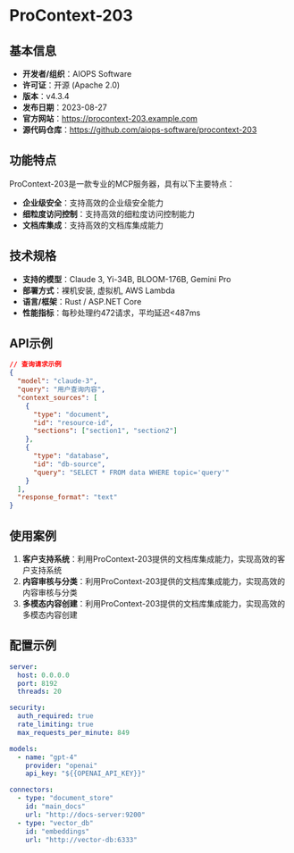 # ProContext-203

## 基本信息

- **开发者/组织**：AIOPS Software
- **许可证**：开源 (Apache 2.0)
- **版本**：v4.3.4
- **发布日期**：2023-08-27
- **官方网站**：https://procontext-203.example.com
- **源代码仓库**：https://github.com/aiops-software/procontext-203

## 功能特点

ProContext-203是一款专业的MCP服务器，具有以下主要特点：

- **企业级安全**：支持高效的企业级安全能力
- **细粒度访问控制**：支持高效的细粒度访问控制能力
- **文档库集成**：支持高效的文档库集成能力


## 技术规格

- **支持的模型**：Claude 3, Yi-34B, BLOOM-176B, Gemini Pro
- **部署方式**：裸机安装, 虚拟机, AWS Lambda
- **语言/框架**：Rust / ASP.NET Core
- **性能指标**：每秒处理约472请求，平均延迟<487ms

## API示例

```json
// 查询请求示例
{
  "model": "claude-3",
  "query": "用户查询内容",
  "context_sources": [
    {
      "type": "document",
      "id": "resource-id",
      "sections": ["section1", "section2"]
    },
    {
      "type": "database",
      "id": "db-source",
      "query": "SELECT * FROM data WHERE topic='query'"
    }
  ],
  "response_format": "text"
}
```

## 使用案例

1. **客户支持系统**：利用ProContext-203提供的文档库集成能力，实现高效的客户支持系统
2. **内容审核与分类**：利用ProContext-203提供的文档库集成能力，实现高效的内容审核与分类
3. **多模态内容创建**：利用ProContext-203提供的文档库集成能力，实现高效的多模态内容创建


## 配置示例

```yaml
server:
  host: 0.0.0.0
  port: 8192
  threads: 20

security:
  auth_required: true
  rate_limiting: true
  max_requests_per_minute: 849

models:
  - name: "gpt-4"
    provider: "openai"
    api_key: "${{OPENAI_API_KEY}}"

connectors:
  - type: "document_store"
    id: "main_docs"
    url: "http://docs-server:9200"
  - type: "vector_db"
    id: "embeddings"
    url: "http://vector-db:6333"
```